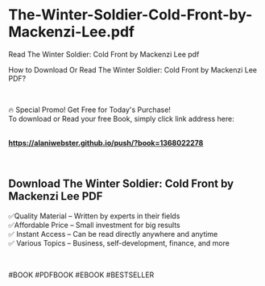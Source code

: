 # The-Winter-Soldier-Cold-Front-by-Mackenzi-Lee.pdf
Read The Winter Soldier: Cold Front by Mackenzi Lee pdf
<p>How to Download Or Read The Winter Soldier: Cold Front by Mackenzi Lee PDF?</p>
<p>&nbsp;</p>
<p>&#128293;  Special Promo! Get Free for Today's Purchase!<br />To download or Read your free Book, simply click link address here:&nbsp;<br />&nbsp;</p>
<p><a href="https://alaniwebster.github.io/push/?book=1368022278"><strong>https://alaniwebster.github.io/push/?book=1368022278</strong></a></p>
<p>&nbsp;</p>
<h2>Download The Winter Soldier: Cold Front by Mackenzi Lee PDF</h2>
<p>&#x2705;Quality Material &ndash; Written by experts in their fields<br />&#x2705;Affordable Price &ndash; Small investment for big results<br />&#x2705; Instant Access &ndash; Can be read directly anywhere and anytime<br />&#x2705; Various Topics &ndash; Business, self-development, finance, and more</p>
<p>&nbsp;</p>
<p>#BOOK #PDFBOOK #EBOOK #BESTSELLER</p>
